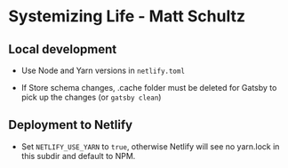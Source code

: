 # Systemizing Life - Matt Schultz

## Local development

- Use Node and Yarn versions in `netlify.toml`

- If Store schema changes, .cache folder must be deleted for Gatsby to pick up the changes (or `gatsby clean`)

## Deployment to Netlify

- Set `NETLIFY_USE_YARN` to `true`, otherwise Netlify will see no yarn.lock in this subdir and default to NPM.
